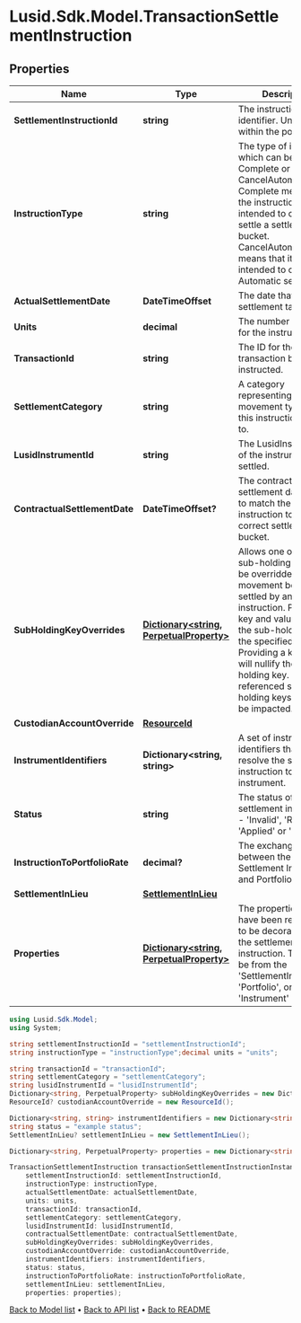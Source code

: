 # Lusid.Sdk.Model.TransactionSettlementInstruction

## Properties

Name | Type | Description | Notes
------------ | ------------- | ------------- | -------------
**SettlementInstructionId** | **string** | The instruction identifier. Unique within the portfolio. | 
**InstructionType** | **string** | The type of instruction which can be Complete or CancelAutomatic. Complete means that the instruction is intended to completely settle a settlement bucket. CancelAutomatic means that it is intended to cancel Automatic settlement. | 
**ActualSettlementDate** | **DateTimeOffset** | The date that settlement takes place. | 
**Units** | **decimal** | The number of units for the instruction. | 
**TransactionId** | **string** | The ID for the transaction being instructed. | 
**SettlementCategory** | **string** | A category representing the set of movement types that this instruction applies to. | 
**LusidInstrumentId** | **string** | The LusidInstrumentId of the instrument being settled. | 
**ContractualSettlementDate** | **DateTimeOffset?** | The contractual settlement date. Used to match the instruction to the correct settlement bucket. | [optional] 
**SubHoldingKeyOverrides** | [**Dictionary&lt;string, PerpetualProperty&gt;**](PerpetualProperty.md) | Allows one or more sub-holding keys to be overridden for any movement being settled by an instruction. Providing a key and value will set the sub-holding key to the specified value; Providing a key only will nullify the sub-holding key. Not referenced sub-holding keys will not be impacted.  | [optional] 
**CustodianAccountOverride** | [**ResourceId**](ResourceId.md) |  | [optional] 
**InstrumentIdentifiers** | **Dictionary&lt;string, string&gt;** | A set of instrument identifiers that can resolve the settlement instruction to a unique instrument. | 
**Status** | **string** | The status of the settlement instruction - &#39;Invalid&#39;, &#39;Rejected&#39; &#39;Applied&#39; or &#39;Orphan&#39;. | [optional] 
**InstructionToPortfolioRate** | **decimal?** | The exchange rate between the Settlement Instruction and Portfolio. | [optional] 
**SettlementInLieu** | [**SettlementInLieu**](SettlementInLieu.md) |  | [optional] 
**Properties** | [**Dictionary&lt;string, PerpetualProperty&gt;**](PerpetualProperty.md) | The properties which have been requested to be decorated onto the settlement instruction. These will be from the &#39;SettlementInstruction&#39;, &#39;Portfolio&#39;, or &#39;Instrument&#39; domains. | [optional] 

```csharp
using Lusid.Sdk.Model;
using System;

string settlementInstructionId = "settlementInstructionId";
string instructionType = "instructionType";decimal units = "units";

string transactionId = "transactionId";
string settlementCategory = "settlementCategory";
string lusidInstrumentId = "lusidInstrumentId";
Dictionary<string, PerpetualProperty> subHoldingKeyOverrides = new Dictionary<string, PerpetualProperty>();
ResourceId? custodianAccountOverride = new ResourceId();

Dictionary<string, string> instrumentIdentifiers = new Dictionary<string, string>();
string status = "example status";
SettlementInLieu? settlementInLieu = new SettlementInLieu();

Dictionary<string, PerpetualProperty> properties = new Dictionary<string, PerpetualProperty>();

TransactionSettlementInstruction transactionSettlementInstructionInstance = new TransactionSettlementInstruction(
    settlementInstructionId: settlementInstructionId,
    instructionType: instructionType,
    actualSettlementDate: actualSettlementDate,
    units: units,
    transactionId: transactionId,
    settlementCategory: settlementCategory,
    lusidInstrumentId: lusidInstrumentId,
    contractualSettlementDate: contractualSettlementDate,
    subHoldingKeyOverrides: subHoldingKeyOverrides,
    custodianAccountOverride: custodianAccountOverride,
    instrumentIdentifiers: instrumentIdentifiers,
    status: status,
    instructionToPortfolioRate: instructionToPortfolioRate,
    settlementInLieu: settlementInLieu,
    properties: properties);
```

[Back to Model list](../README.md#documentation-for-models) &#8226; [Back to API list](../README.md#documentation-for-api-endpoints) &#8226; [Back to README](../README.md)
